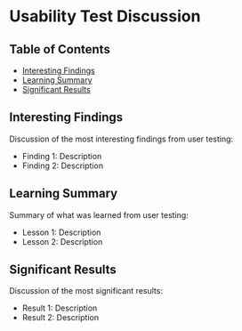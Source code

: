 # Usability Test Discussion

## Table of Contents
- [Interesting Findings](#interesting-findings)
- [Learning Summary](#learning-summary)
- [Significant Results](#significant-results)

## Interesting Findings
Discussion of the most interesting findings from user testing:
- Finding 1: Description
- Finding 2: Description

## Learning Summary
Summary of what was learned from user testing:
- Lesson 1: Description
- Lesson 2: Description

## Significant Results
Discussion of the most significant results:
- Result 1: Description
- Result 2: Description
